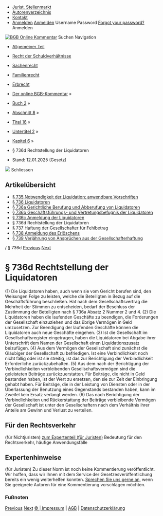   * [Jurist. Stellenmarkt](https://bgb.kommentar.de/Buch-2/Abschnitt-8/Titel-16/Untertitel-2/Kapitel-6/</job-board> "Jurist. Stellenmarkt")
  * [Autorenverzeichnis](https://bgb.kommentar.de/Buch-2/Abschnitt-8/Titel-16/Untertitel-2/Kapitel-6/</Autorenverzeichnis> "Autorenverzeichnis")
  * [Kontakt](https://bgb.kommentar.de/Buch-2/Abschnitt-8/Titel-16/Untertitel-2/Kapitel-6/</Kontakt>)
  * [Anmelden](https://bgb.kommentar.de/Buch-2/Abschnitt-8/Titel-16/Untertitel-2/Kapitel-6/<#login> "show login form") [Anmelden](https://bgb.kommentar.de/Buch-2/Abschnitt-8/Titel-16/Untertitel-2/Kapitel-6/<#> "hide login form") Username Password
[Forgot your password?](https://bgb.kommentar.de/Buch-2/Abschnitt-8/Titel-16/Untertitel-2/Kapitel-6/</user/forgotpassword>) Anmelden 


[![BGB Online Kommentar](https://bgb.kommentar.de/extension/bgb/design/bgb/images/logo.png)](https://bgb.kommentar.de/Buch-2/Abschnitt-8/Titel-16/Untertitel-2/Kapitel-6/</> "BGB Online Kommentar")
Suchen
Navigation
  * [Allgemeiner Teil](https://bgb.kommentar.de/Buch-2/Abschnitt-8/Titel-16/Untertitel-2/Kapitel-6/</Buch-1>)
  * [Recht der Schuldverhältnisse](https://bgb.kommentar.de/Buch-2/Abschnitt-8/Titel-16/Untertitel-2/Kapitel-6/</Buch-2>)
  * [Sachenrecht](https://bgb.kommentar.de/Buch-2/Abschnitt-8/Titel-16/Untertitel-2/Kapitel-6/</Buch-3>)
  * [Familienrecht](https://bgb.kommentar.de/Buch-2/Abschnitt-8/Titel-16/Untertitel-2/Kapitel-6/</Buch-4>)
  * [Erbrecht](https://bgb.kommentar.de/Buch-2/Abschnitt-8/Titel-16/Untertitel-2/Kapitel-6/</Buch-5>)


  * [Der online BGB-Kommentar](https://bgb.kommentar.de/Buch-2/Abschnitt-8/Titel-16/Untertitel-2/Kapitel-6/</>) »
  * [Buch 2](https://bgb.kommentar.de/Buch-2/Abschnitt-8/Titel-16/Untertitel-2/Kapitel-6/</Buch-2>) »
  * [Abschnitt 8](https://bgb.kommentar.de/Buch-2/Abschnitt-8/Titel-16/Untertitel-2/Kapitel-6/</Buch-2/Abschnitt-8>) »
  * [Titel 16](https://bgb.kommentar.de/Buch-2/Abschnitt-8/Titel-16/Untertitel-2/Kapitel-6/</Buch-2/Abschnitt-8/Titel-16>) »
  * [Untertitel 2](https://bgb.kommentar.de/Buch-2/Abschnitt-8/Titel-16/Untertitel-2/Kapitel-6/</Buch-2/Abschnitt-8/Titel-16/Untertitel-2>) »
  * [Kapitel 6](https://bgb.kommentar.de/Buch-2/Abschnitt-8/Titel-16/Untertitel-2/Kapitel-6/</Buch-2/Abschnitt-8/Titel-16/Untertitel-2/Kapitel-6>) »
  * § 736d Rechtstellung der Liquidatoren 
  * Stand: 12.01.2025 (Gesetz) 


![](https://vg01.met.vgwort.de/na/1c9909529ead4f509072c06d9081a7d5)
Schliessen 
## Artikelübersicht
  * [ § 735 Notwendigkeit der Liquidation; anwendbare Vorschriften ](https://bgb.kommentar.de/Buch-2/Abschnitt-8/Titel-16/Untertitel-2/Kapitel-6/</Buch-2/Abschnitt-8/Titel-16/Untertitel-2/Kapitel-6/Notwendigkeit-der-Liquidation-anwendbare-Vorschriften>)
  * [ § 736 Liquidatoren ](https://bgb.kommentar.de/Buch-2/Abschnitt-8/Titel-16/Untertitel-2/Kapitel-6/</Buch-2/Abschnitt-8/Titel-16/Untertitel-2/Kapitel-6/Liquidatoren>)
  * [ § 736a Gerichtliche Berufung und Abberufung von Liquidatoren ](https://bgb.kommentar.de/Buch-2/Abschnitt-8/Titel-16/Untertitel-2/Kapitel-6/</Buch-2/Abschnitt-8/Titel-16/Untertitel-2/Kapitel-6/Gerichtliche-Berufung-und-Abberufung-von-Liquidatoren>)
  * [ § 736b Geschäftsführungs- und Vertretungsbefugnis der Liquidatoren ](https://bgb.kommentar.de/Buch-2/Abschnitt-8/Titel-16/Untertitel-2/Kapitel-6/</Buch-2/Abschnitt-8/Titel-16/Untertitel-2/Kapitel-6/Geschaeftsfuehrungs-und-Vertretungsbefugnis-der-Liquidatoren>)
  * [ § 736c Anmeldung der Liquidatoren ](https://bgb.kommentar.de/Buch-2/Abschnitt-8/Titel-16/Untertitel-2/Kapitel-6/</Buch-2/Abschnitt-8/Titel-16/Untertitel-2/Kapitel-6/Anmeldung-der-Liquidatoren>)
  * § 736d Rechtstellung der Liquidatoren 
  * [ § 737 Haftung der Gesellschafter für Fehlbetrag ](https://bgb.kommentar.de/Buch-2/Abschnitt-8/Titel-16/Untertitel-2/Kapitel-6/</Buch-2/Abschnitt-8/Titel-16/Untertitel-2/Kapitel-6/Haftung-der-Gesellschafter-fuer-Fehlbetrag>)
  * [ § 738 Anmeldung des Erlöschens ](https://bgb.kommentar.de/Buch-2/Abschnitt-8/Titel-16/Untertitel-2/Kapitel-6/</Buch-2/Abschnitt-8/Titel-16/Untertitel-2/Kapitel-6/Anmeldung-des-Erloeschens>)
  * [ § 739 Verjährung von Ansprüchen aus der Gesellschafterhaftung ](https://bgb.kommentar.de/Buch-2/Abschnitt-8/Titel-16/Untertitel-2/Kapitel-6/</Buch-2/Abschnitt-8/Titel-16/Untertitel-2/Kapitel-6/Verjaehrung-von-Anspruechen-aus-der-Gesellschafterhaftung>)


/ § 736d 
[Previous](https://bgb.kommentar.de/Buch-2/Abschnitt-8/Titel-16/Untertitel-2/Kapitel-6/</Buch-2/Abschnitt-8/Titel-16/Untertitel-2/Kapitel-6/Anmeldung-der-Liquidatoren> "§ 736c Anmeldung der Liquidatoren") [Next](https://bgb.kommentar.de/Buch-2/Abschnitt-8/Titel-16/Untertitel-2/Kapitel-6/</Buch-2/Abschnitt-8/Titel-16/Untertitel-2/Kapitel-6/Haftung-der-Gesellschafter-fuer-Fehlbetrag> "§ 737 Haftung der Gesellschafter für Fehlbetrag")
# § 736d Rechtstellung der Liquidatoren
(1) Die Liquidatoren haben, auch wenn sie vom Gericht berufen sind, den Weisungen Folge zu leisten, welche die Beteiligten in Bezug auf die Geschäftsführung beschließen. Hat nach dem Gesellschaftsvertrag die Mehrheit der Stimmen zu entscheiden, bedarf der Beschluss der Zustimmung der Beteiligten nach § 736a Absatz 2 Nummer 2 und 4.
(2) Die Liquidatoren haben die laufenden Geschäfte zu beendigen, die Forderungen der Gesellschaft einzuziehen und das übrige Vermögen in Geld umzusetzen. Zur Beendigung der laufenden Geschäfte können die Liquidatoren auch neue Geschäfte eingehen.
(3) Ist die Gesellschaft im Gesellschaftsregister eingetragen, haben die Liquidatoren bei Abgabe ihrer Unterschrift dem Namen der Gesellschaft einen Liquidationszusatz beizufügen.
(4) Aus dem Vermögen der Gesellschaft sind zunächst die Gläubiger der Gesellschaft zu befriedigen. Ist eine Verbindlichkeit noch nicht fällig oder ist sie streitig, ist das zur Berichtigung der Verbindlichkeit Erforderliche zurückzubehalten.
(5) Aus dem nach der Berichtigung der Verbindlichkeiten verbleibenden Gesellschaftsvermögen sind die geleisteten Beiträge zurückzuerstatten. Für Beiträge, die nicht in Geld bestanden haben, ist der Wert zu ersetzen, den sie zur Zeit der Einbringung gehabt haben. Für Beiträge, die in der Leistung von Diensten oder in der Überlassung der Benutzung eines Gegenstands bestanden haben, kann im Zweifel kein Ersatz verlangt werden.
(6) Das nach Berichtigung der Verbindlichkeiten und Rückerstattung der Beiträge verbleibende Vermögen der Gesellschaft ist unter den Gesellschaftern nach dem Verhältnis ihrer Anteile am Gewinn und Verlust zu verteilen.
## Für den Rechtsverkehr 
(für Nichtjuristen)
[zum Expertenteil (für Juristen)](https://bgb.kommentar.de/Buch-2/Abschnitt-8/Titel-16/Untertitel-2/Kapitel-6/<#expertenhinweise>)
Bedeutung für den Rechtsverkehr, häufige Anwendungsfälle
## Expertenhinweise
(für Juristen)
Zu dieser Norm ist noch keine Kommentierung veröffentlicht. Wir hoffen, dass wir Ihnen mit dem Service der Gesetzesveröffentlichung bereits ein wenig weiterhelfen konnten. [Sprechen Sie uns gerne an](https://bgb.kommentar.de/Buch-2/Abschnitt-8/Titel-16/Untertitel-2/Kapitel-6/</Kontakt>), wenn Sie geeignete Autoren für eine Kommentierung vorschlagen möchten. 
### Fußnoten
[Previous](https://bgb.kommentar.de/Buch-2/Abschnitt-8/Titel-16/Untertitel-2/Kapitel-6/</Buch-2/Abschnitt-8/Titel-16/Untertitel-2/Kapitel-6/Anmeldung-der-Liquidatoren> "§ 736c Anmeldung der Liquidatoren") [Next](https://bgb.kommentar.de/Buch-2/Abschnitt-8/Titel-16/Untertitel-2/Kapitel-6/</Buch-2/Abschnitt-8/Titel-16/Untertitel-2/Kapitel-6/Haftung-der-Gesellschafter-fuer-Fehlbetrag> "§ 737 Haftung der Gesellschafter für Fehlbetrag")
[© | Impressum](https://bgb.kommentar.de/Buch-2/Abschnitt-8/Titel-16/Untertitel-2/Kapitel-6/</Kontakt>) | [AGB](https://bgb.kommentar.de/Buch-2/Abschnitt-8/Titel-16/Untertitel-2/Kapitel-6/</AGB>) | [Datenschutzerklärung](https://bgb.kommentar.de/Buch-2/Abschnitt-8/Titel-16/Untertitel-2/Kapitel-6/</Datenschutzerklaerung-fuer-Leser>)

